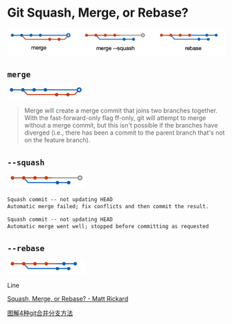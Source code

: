 # Git Squash, Merge, or Rebase?

![merge](./images/merge-squash-rebase.png)

## `merge`

![merge](./images/merge.png)

>
>Merge will create a merge commit that joins two branches together. With the fast-forward-only flag ff-only, git will attempt to merge without a merge commit, but this isn't possible if the branches have diverged (i.e., there has been a commit to the parent branch that's not on the feature branch).

## `--squash`
![merge](./images/merge-squash.png)

```
Squash commit -- not updating HEAD
Automatic merge failed; fix conflicts and then commit the result.
```

```
Squash commit -- not updating HEAD
Automatic merge went well; stopped before committing as requested

```
## `--rebase`
![merge](./images/rebase.png)

Line

[Squash, Merge, or Rebase? - Matt Rickard](https://matt-rickard.com/squash-merge-or-rebase)

[图解4种git合并分支方法](https://yanhaijing.com/git/2017/07/14/four-method-for-git-merge/)